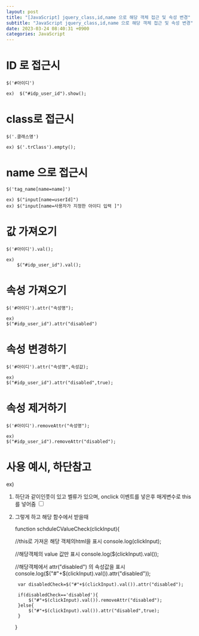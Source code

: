 ```yaml
---
layout: post
title: "[JavaScript] jquery_class,id,name 으로 해당 객체 접근 및 속성 변경"
subtitle: "JavaScript jquery_class,id,name 으로 해당 객체 접근 및 속성 변경"
date: 2023-03-24 08:40:31 +0900
categories: JavaScript
---
```

# ID 로 접근시
	$('#아이디')

	ex)  $("#idp_user_id").show();


# class로 접근시

	$('.클래스명')
	
	ex) $('.trClass').empty();

# name 으로 접근시
	$('tag_name[name=name]')
	
	ex) $("input[name=userId]")
	ex) $("input[name=사용자가 지정한 아이디 입력 ]")
	

# 값 가져오기
	$('#아이디').val();	
	
	ex)
		$("#idp_user_id").val();


# 속성 가져오기
	
	$('#아이디').attr("속성명");

	ex)
	$("#idp_user_id").attr("disabled")


# 속성 변경하기

	$('#아이디').attr("속성명",속성값);
	
	ex)
	$("#idp_user_id").attr("disabled",true);


# 속성 제거하기

	$('#아이디').removeAttr("속성명");

	ex)
	$("#idp_user_id").removeAttr("disabled");
	


# 사용 예시, 하단참고

	
ex) 
1. 하단과 같이인풋이 있고 벨류가 있으며, onclick 이벤트를 넣은후 매게변수로 this 를 넣어줌
	<input id="timeDay" type="checkbox" class="" value="timeDayValue" onclick="schduleCValueCheck(this)">


2. 그렇게 하고 해당 함수에서 받을때


    function schduleCValueCheck(clickInput){

	//this로 가져온 해당 객체의html을 표시
        console.log(clickInput);
	

	//해당객체의 value 값만 표시
        console.log($(clickInput).val());


	//해당객체에서 attr("disabled") 의 속성값을 표시
        console.log($("#"+$(clickInput).val()).attr("disabled"));



        var disabledCheck=$("#"+$(clickInput).val()).attr("disabled");

        if(disabledCheck=='disabled'){
            $("#"+$(clickInput).val()).removeAttr("disabled");
        }else{
            $("#"+$(clickInput).val()).attr("disabled",true);
        }


    }




                                                                                                                                                                                                                                                                                                                                                                                                                                                                                                                                                                                                                                                                                                                                                                                                                                                                                                                                                                                                                                                                                                                                                                                                                                                                                                                                                                                                               
